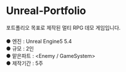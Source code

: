 # Unreal-Portfolio

포트폴리오 목표로 제작된 멀티 RPG 데모 게임입니다.<br/>
<br/>
● 엔진 : Unreal Engine5 5.4 <br/>
● 규모 : 2인 <br/>
● 맡은파트 : <Enemy / GameSystem><br/>
● 제작기간 : 5주 <br/>
